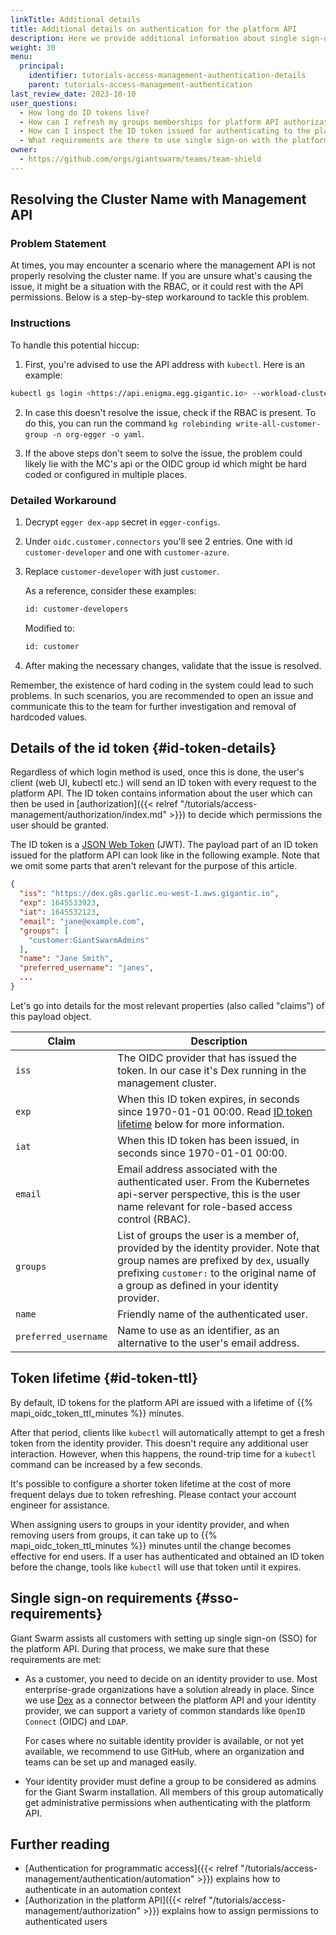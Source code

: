 ```yaml
---
linkTitle: Additional details
title: Additional details on authentication for the platform API
description: Here we provide additional information about single sign-on with the platform API.
weight: 30
menu:
  principal:
    identifier: tutorials-access-management-authentication-details
    parent: tutorials-access-management-authentication
last_review_date: 2023-10-10
user_questions:
  - How long do ID tokens live?
  - How can I refresh my groups memberships for platform API authorization?
  - How can I inspect the ID token issued for authenticating to the platform API?
  - What requirements are there to use single sign-on with the platform API?
owner:
  - https://github.com/orgs/giantswarm/teams/team-shield
---
```


## Resolving the Cluster Name with Management API

### Problem Statement

At times, you may encounter a scenario where the management API is not properly resolving the cluster name. If you are unsure what's causing the issue, it might be a situation with the RBAC, or it could rest with the API permissions. Below is a step-by-step workaround to tackle this problem.

### Instructions

To handle this potential hiccup:

1. First, you're advised to use the API address with `kubectl`. Here is an example: 
```bash
kubectl gs login <https://api.enigma.egg.gigantic.io> --workload-cluster w5o2x --organization egger --certificate-group system:masters --certificate-ttl 8h
```

2. In case this doesn't resolve the issue, check if the RBAC is present. To do this, you can run the command `kg rolebinding write-all-customer-group -n org-egger -o yaml`.

3. If the above steps don't seem to solve the issue, the problem could likely lie with the MC's api or the OIDC group id which might be hard coded or configured in multiple places.

### Detailed Workaround

1. Decrypt `egger dex-app` secret in `egger-configs`.

2. Under `oidc.customer.connectors` you'll see 2 entries. One with id `customer-developer` and one with `customer-azure`.

3. Replace `customer-developer` with just `customer`.

   As a reference, consider these examples: 
    ```bash
    id: customer-developers
    ```
   Modified to: 
    ```bash
    id: customer
    ```
4. After making the necessary changes, validate that the issue is resolved.

Remember, the existence of hard coding in the system could lead to such problems. In such scenarios, you are recommended to open an issue and communicate this to the team for further investigation and removal of hardcoded values.

## Details of the id token {#id-token-details}

Regardless of which login method is used, once this is done, the user's client (web UI, kubectl etc.) will send an ID token with every request to the platform API. The ID token contains information about the user which can then be used in [authorization]({{< relref "/tutorials/access-management/authorization/index.md" >}}) to decide which permissions the user should be granted.

The ID token is a [JSON Web Token](https://datatracker.ietf.org/doc/html/rfc7519) (JWT). The payload part of an ID token issued for the platform API can look like in the following example. Note that we omit some parts that aren't relevant for the purpose of this article.

```json
{
  "iss": "https://dex.g8s.garlic.eu-west-1.aws.gigantic.io",
  "exp": 1645533923,
  "iat": 1645532123,
  "email": "jane@example.com",
  "groups": [
    "customer:GiantSwarmAdmins"
  ],
  "name": "Jane Smith",
  "preferred_username": "janes",
  ...
}
```

Let's go into details for the most relevant properties (also called "claims") of this payload object.

| Claim | Description |
|-|-|
| `iss` | The OIDC provider that has issued the token. In our case it's Dex running in the management cluster.|
| `exp` | When this ID token expires, in seconds since 1970-01-01 00:00. Read [ID token lifetime](##id-token-ttl) below for more information. |
| `iat` | When this ID token has been issued, in seconds since 1970-01-01 00:00. |
| `email` | Email address associated with the authenticated user. From the Kubernetes api-server perspective, this is the user name relevant for role-based access control (RBAC). |
| `groups` | List of groups the user is a member of, provided by the identity provider. Note that group names are prefixed by `dex`, usually prefixing `customer:` to the original name of a group as defined in your identity provider. |
| `name` | Friendly name of the authenticated user. |
| `preferred_username` | Name to use as an identifier, as an alternative to the user's email address. |

## Token lifetime {#id-token-ttl}

By default, ID tokens for the platform API are issued with a lifetime of {{% mapi_oidc_token_ttl_minutes %}} minutes.

After that period, clients like `kubectl` will automatically attempt to get a fresh token from the identity provider. This doesn't require any additional user interaction. However, when this happens, the round-trip time for a `kubectl` command can be increased by a few seconds.

It's possible to configure a shorter token lifetime at the cost of more frequent delays due to token refreshing. Please contact your account engineer for assistance.

When assigning users to groups in your identity provider, and when removing users from groups, it can take up to {{% mapi_oidc_token_ttl_minutes %}} minutes until the change becomes effective for end users. If a user has authenticated and obtained an ID token before the change, tools like `kubectl` will use that token until it expires.

## Single sign-on requirements {#sso-requirements}

Giant Swarm assists all customers with setting up single sign-on (SSO) for the platform API. During that process, we make sure that these requirements are met:

- As a customer, you need to decide on an identity provider to use. Most enterprise-grade organizations have a solution already in place. Since we use [Dex](https://github.com/dexidp/dex) as a connector between the platform API and your identity provider, we can support a variety of common standards like `OpenID Connect` (OIDC) and `LDAP`.

    For cases where no suitable identity provider is available, or not yet available, we recommend to use GitHub, where an organization and teams can be set up and managed easily.

- Your identity provider must define a group to be considered as admins for the Giant Swarm installation. All members of this group automatically get administrative permissions when authenticating with the platform API.

## Further reading

- [Authentication for programmatic access]({{< relref "/tutorials/access-management/authentication/automation" >}}) explains how to authenticate in an automation context
- [Authorization in the platform API]({{< relref "/tutorials/access-management/authorization" >}}) explains how to assign permissions to authenticated users